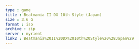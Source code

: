 ```yaml
---
type : game
title : Beatmania II DX 10th Style (Japan)
size : 3.6 G
format : iso
archive : zip
server : myrient
link2 : Beatmania%20II%20DX%2010th%20Style%20%28Japan%29
---
```

